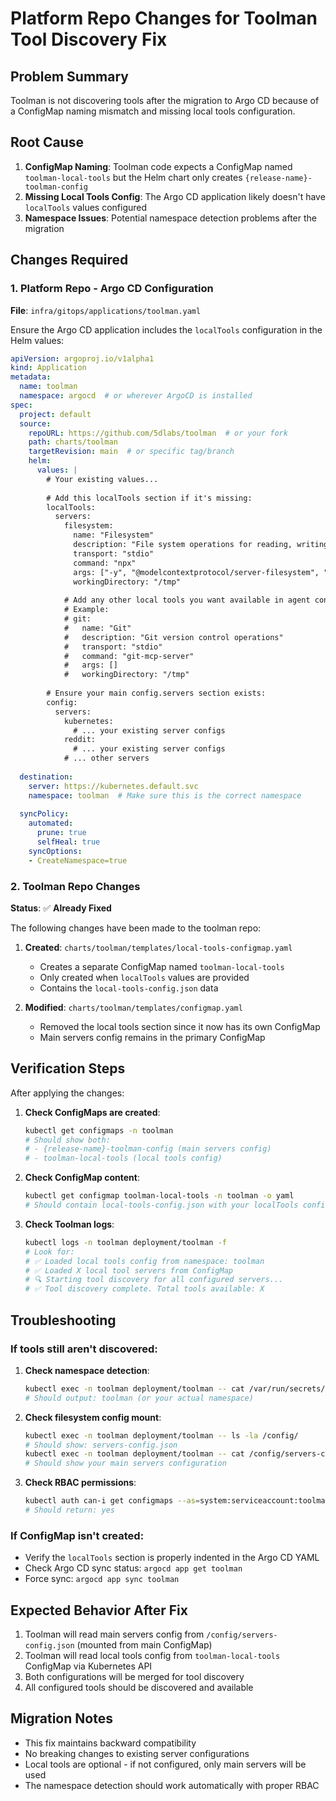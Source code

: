 # Platform Repo Changes for Toolman Tool Discovery Fix

## Problem Summary

Toolman is not discovering tools after the migration to Argo CD because of a ConfigMap naming mismatch and missing local tools configuration.

## Root Cause

1. **ConfigMap Naming**: Toolman code expects a ConfigMap named `toolman-local-tools` but the Helm chart only creates `{release-name}-toolman-config`
2. **Missing Local Tools Config**: The Argo CD application likely doesn't have `localTools` values configured
3. **Namespace Issues**: Potential namespace detection problems after the migration

## Changes Required

### 1. Platform Repo - Argo CD Configuration

**File**: `infra/gitops/applications/toolman.yaml`

Ensure the Argo CD application includes the `localTools` configuration in the Helm values:

```yaml
apiVersion: argoproj.io/v1alpha1
kind: Application
metadata:
  name: toolman
  namespace: argocd  # or wherever ArgoCD is installed
spec:
  project: default
  source:
    repoURL: https://github.com/5dlabs/toolman  # or your fork
    path: charts/toolman
    targetRevision: main  # or specific tag/branch
    helm:
      values: |
        # Your existing values...
        
        # Add this localTools section if it's missing:
        localTools:
          servers:
            filesystem:
              name: "Filesystem"
              description: "File system operations for reading, writing, and managing files"
              transport: "stdio"
              command: "npx"
              args: ["-y", "@modelcontextprotocol/server-filesystem", "/tmp"]
              workingDirectory: "/tmp"
            
            # Add any other local tools you want available in agent containers
            # Example:
            # git:
            #   name: "Git"
            #   description: "Git version control operations"
            #   transport: "stdio"
            #   command: "git-mcp-server"
            #   args: []
            #   workingDirectory: "/tmp"
        
        # Ensure your main config.servers section exists:
        config:
          servers:
            kubernetes:
              # ... your existing server configs
            reddit:
              # ... your existing server configs
            # ... other servers
  
  destination:
    server: https://kubernetes.default.svc
    namespace: toolman  # Make sure this is the correct namespace
  
  syncPolicy:
    automated:
      prune: true
      selfHeal: true
    syncOptions:
    - CreateNamespace=true
```

### 2. Toolman Repo Changes

**Status**: ✅ **Already Fixed**

The following changes have been made to the toolman repo:

1. **Created**: `charts/toolman/templates/local-tools-configmap.yaml`
   - Creates a separate ConfigMap named `toolman-local-tools` 
   - Only created when `localTools` values are provided
   - Contains the `local-tools-config.json` data

2. **Modified**: `charts/toolman/templates/configmap.yaml`
   - Removed the local tools section since it now has its own ConfigMap
   - Main servers config remains in the primary ConfigMap

## Verification Steps

After applying the changes:

1. **Check ConfigMaps are created**:
   ```bash
   kubectl get configmaps -n toolman
   # Should show both:
   # - {release-name}-toolman-config (main servers config)
   # - toolman-local-tools (local tools config)
   ```

2. **Check ConfigMap content**:
   ```bash
   kubectl get configmap toolman-local-tools -n toolman -o yaml
   # Should contain local-tools-config.json with your localTools configuration
   ```

3. **Check Toolman logs**:
   ```bash
   kubectl logs -n toolman deployment/toolman -f
   # Look for:
   # ✅ Loaded local tools config from namespace: toolman
   # ✅ Loaded X local tool servers from ConfigMap
   # 🔍 Starting tool discovery for all configured servers...
   # ✅ Tool discovery complete. Total tools available: X
   ```

## Troubleshooting

### If tools still aren't discovered:

1. **Check namespace detection**:
   ```bash
   kubectl exec -n toolman deployment/toolman -- cat /var/run/secrets/kubernetes.io/serviceaccount/namespace
   # Should output: toolman (or your actual namespace)
   ```

2. **Check filesystem config mount**:
   ```bash
   kubectl exec -n toolman deployment/toolman -- ls -la /config/
   # Should show: servers-config.json
   kubectl exec -n toolman deployment/toolman -- cat /config/servers-config.json
   # Should show your main servers configuration
   ```

3. **Check RBAC permissions**:
   ```bash
   kubectl auth can-i get configmaps --as=system:serviceaccount:toolman:toolman -n toolman
   # Should return: yes
   ```

### If ConfigMap isn't created:

- Verify the `localTools` section is properly indented in the Argo CD YAML
- Check Argo CD sync status: `argocd app get toolman`
- Force sync: `argocd app sync toolman`

## Expected Behavior After Fix

1. Toolman will read main servers config from `/config/servers-config.json` (mounted from main ConfigMap)
2. Toolman will read local tools config from `toolman-local-tools` ConfigMap via Kubernetes API
3. Both configurations will be merged for tool discovery
4. All configured tools should be discovered and available

## Migration Notes

- This fix maintains backward compatibility
- No breaking changes to existing server configurations
- Local tools are optional - if not configured, only main servers will be used
- The namespace detection should work automatically with proper RBAC